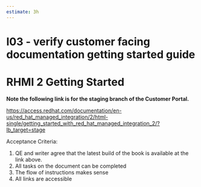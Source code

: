 ```yaml
---
estimate: 3h
---
```


# I03 - verify customer facing documentation getting started guide

# RHMI 2 Getting Started

**Note the following link is for the staging branch of the Customer Portal.**

https://access.redhat.com/documentation/en-us/red_hat_managed_integration/2/html-single/getting_started_with_red_hat_managed_integration_2/?lb_target=stage

Acceptance Criteria:

1. QE and writer agree that the latest build of the book is available at the link above.
2. All tasks on the document can be completed
3. The flow of instructions makes sense
4. All links are accessible
